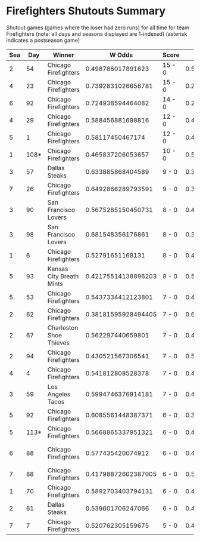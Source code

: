 # Firefighters Shutouts Summary



Shutout games (games where the loser had zero runs) for all time for team Firefighters (note: all days and seasons displayed are 1-indexed) (asterisk indicates a postseason game)


| Sea | Day | Winner | W Odds | Score | L Odds | Loser | 
| ------ |------ |------ |------ |------ |------ |------ |
| 2 | 54 | Chicago Firefighters | 0.498786017891623 | 15 - 0 | 0.5012139821083761 | Los Angeles Tacos | 
| 4 | 23 | Chicago Firefighters | 0.7392831026656781 | 15 - 0 | 0.260716897334321 | Dallas Steaks | 
| 6 | 92 | Chicago Firefighters | 0.724938594464082 | 14 - 0 | 0.275061405535917 | Unlimited Tacos | 
| 4 | 29 | Chicago Firefighters | 0.588456881698816 | 12 - 0 | 0.411543118301183 | Kansas City Breath Mints | 
| 5 | 1 | Chicago Firefighters | 0.58117450467174 | 12 - 0 | 0.418825495328259 | Dallas Steaks | 
| 1 | 108* | Chicago Firefighters | 0.465837206053657 | 10 - 0 | 0.534162793946342 | Boston Flowers | 
| 3 | 57 | Dallas Steaks | 0.633885868404589 | 9 - 0 | 0.36611413159541 | Chicago Firefighters | 
| 7 | 26 | Chicago Firefighters | 0.6492866289793591 | 9 - 0 | 0.35071337102064004 | Boston Flowers | 
| 3 | 90 | San Francisco Lovers | 0.5675285150450731 | 8 - 0 | 0.43247148495492604 | Chicago Firefighters | 
| 3 | 98 | San Francisco Lovers | 0.681548356176861 | 8 - 0 | 0.318451643823137 | Chicago Firefighters | 
| 1 | 6 | Chicago Firefighters | 0.52791651168131 | 8 - 0 | 0.472083488318689 | Hawaii Fridays | 
| 5 | 93 | Kansas City Breath Mints | 0.42175514138896203 | 8 - 0 | 0.578244858611037 | Chicago Firefighters | 
| 5 | 53 | Chicago Firefighters | 0.5437334412123801 | 7 - 0 | 0.456266558787619 | Canada Moist Talkers | 
| 2 | 62 | Chicago Firefighters | 0.38181595928494405 | 7 - 0 | 0.6181840407150551 | Dallas Steaks | 
| 2 | 67 | Charleston Shoe Thieves | 0.562297440659801 | 7 - 0 | 0.437702559340198 | Chicago Firefighters | 
| 2 | 94 | Chicago Firefighters | 0.430521567306541 | 7 - 0 | 0.569478432693459 | Kansas City Breath Mints | 
| 4 | 4 | Chicago Firefighters | 0.541812808528378 | 7 - 0 | 0.458187191471621 | Dallas Steaks | 
| 3 | 59 | Los Angeles Tacos | 0.5994746376914181 | 7 - 0 | 0.40052536230858105 | Chicago Firefighters | 
| 5 | 92 | Chicago Firefighters | 0.6085561448387371 | 6 - 0 | 0.391443855161263 | Kansas City Breath Mints | 
| 5 | 113* | Chicago Firefighters | 0.5668865337951321 | 6 - 0 | 0.433113466204867 | Breckenridge Jazz Hands | 
| 6 | 88 | Chicago Firefighters | 0.577435420074912 | 6 - 0 | 0.42256457992508706 | San Francisco Lovers | 
| 7 | 88 | Chicago Firefighters | 0.41798872602387005 | 6 - 0 | 0.5820112739761291 | New York Millennials | 
| 1 | 70 | Chicago Firefighters | 0.5892703403794131 | 6 - 0 | 0.41072965962058705 | Philly Pies | 
| 2 | 61 | Dallas Steaks | 0.539601706247066 | 6 - 0 | 0.46039829375293306 | Chicago Firefighters | 
| 7 | 7 | Chicago Firefighters | 0.520762305159675 | 5 - 0 | 0.479237694840324 | Breckenridge Jazz Hands | 


